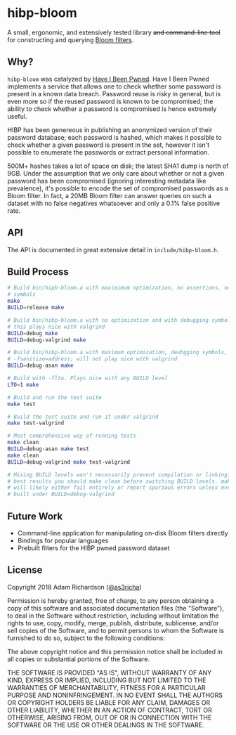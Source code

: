 # hibp-bloom

A small, ergonomic, and extensively tested library ~~and command-line tool~~ for constructing and querying [Bloom filters](https://en.wikipedia.org/wiki/Bloom_filter).

## Why?

`hibp-bloom` was catalyzed by [Have I Been Pwned](https://haveibeenpwned.com). Have I Been Pwned implements a service that allows one to check whether some password is present in a known data breach. Password reuse is risky in general, but is even more so if the reused password is known to be compromised; the ability to check whether a password is compromised is hence extremely useful.

HIBP has been genereous in publishing an anonymized version of their password database; each password is hashed, which makes it possible to check whether a given password is present in the set, however it isn't possible to enumerate the passwords or extract personal information.

500M+ hashes takes a lot of space on disk; the latest SHA1 dump is north of 9GB. Under the assumption that we only care about whether or not a given password has been compromised (ignoring interesting metadata like prevalence), it's possible to encode the set of compromised passwords as a Bloom filter. In fact, a 20MB Bloom filter can answer queries on such a dataset with no false negatives whatsoever and only a 0.1% false positive rate.

## API

The API is documented in great extensive detail in `include/hibp-bloom.h`.

## Build Process

```sh
# Build bin/hipb-bloom.a with maximimum optimization, no assertions, no debug
# symbols
make
BUILD=release make

# Build bin/hibp-bloom.a with no optimization and with debugging symbols;
# this plays nice with valgrind
BUILD=debug make
BUILD=debug-valgrind make

# Build bin/hibp-bloom.a with maximum optimization, deubgging symbols, and
# -fsanitize=address; will not play nice with valgrind
BUILD=debug-asan make

# Build with -flto. Plays nice with any BUILD level
LTO=1 make

# Build and run the test suite
make test

# Build the test suite and run it under valgrind
make test-valgrind

# Most comprehensive way of running tests
make clean
BUILD=debug-asan make test
make clean
BUILD=debug-valgrind make test-valgrind

# Mixing BUILD levels won't necessarily prevent compilation or linking, but for
# best results you should make clean before switching BUILD levels. make test-valgrind
# will likely either fail entirely or report spurious errors unless everything was
# built under BUILD=debug-valgrind
```

## Future Work

- Command-line application for manipulating on-disk Bloom filters directly
- Bindings for popular languages
- Prebuilt filters for the HIBP pwned password dataset

## License

Copyright 2018 Adam Richardson ([@as3richa](https://github.com/as3richa))

Permission is hereby granted, free of charge, to any person obtaining a copy of this software and associated documentation files (the "Software"), to deal in the Software without restriction, including without limitation the rights to use, copy, modify, merge, publish, distribute, sublicense, and/or sell copies of the Software, and to permit persons to whom the Software is furnished to do so, subject to the following conditions:

The above copyright notice and this permission notice shall be included in all copies or substantial portions of the Software.

THE SOFTWARE IS PROVIDED "AS IS", WITHOUT WARRANTY OF ANY KIND, EXPRESS OR IMPLIED, INCLUDING BUT NOT LIMITED TO THE WARRANTIES OF MERCHANTABILITY, FITNESS FOR A PARTICULAR PURPOSE AND NONINFRINGEMENT. IN NO EVENT SHALL THE AUTHORS OR COPYRIGHT HOLDERS BE LIABLE FOR ANY CLAIM, DAMAGES OR OTHER LIABILITY, WHETHER IN AN ACTION OF CONTRACT, TORT OR OTHERWISE, ARISING FROM, OUT OF OR IN CONNECTION WITH THE SOFTWARE OR THE USE OR OTHER DEALINGS IN THE SOFTWARE.
